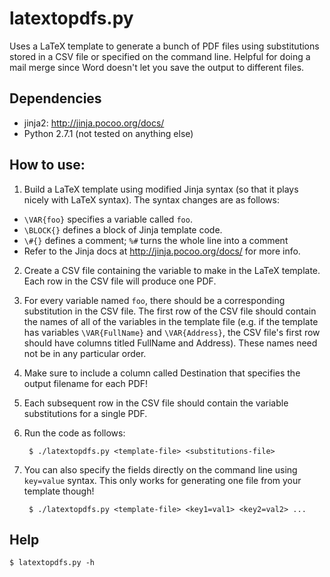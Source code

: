 latextopdfs.py
===

Uses a LaTeX template to generate a bunch of PDF files using substitutions
stored in a CSV file or specified on the command line. Helpful for doing a mail
merge since Word doesn't let you save the output to different files.

## Dependencies
- jinja2: http://jinja.pocoo.org/docs/ 
- Python 2.7.1 (not tested on anything else)

## How to use:

1. Build a LaTeX template using modified Jinja syntax (so that it
plays nicely with LaTeX syntax). The syntax changes are as follows:

* `\VAR{foo}` specifies a variable called `foo`.
* `\BLOCK{}` defines a block of Jinja template code.
* `\#{}` defines a comment; `%#` turns the whole line into a comment
* Refer to the Jinja docs at http://jinja.pocoo.org/docs/ for more info.

2. Create a CSV file containing the variable to make in the LaTeX template.
Each row in the CSV file will produce one PDF.

3. For every variable named `foo`, there should be a corresponding substitution
in the CSV file. The first row of the CSV file should contain the names of all
of the variables in the template file (e.g. if the template has variables
`\VAR{FullName}` and `\VAR{Address}`, the CSV file's first row should have
columns titled FullName and Address). These names need not be in any particular
order.

4. Make sure to include a column called Destination that specifies the output
filename for each PDF!

5. Each subsequent row in the CSV file should contain the variable
substitutions for a single PDF.

6. Run the code as follows:

		$ ./latextopdfs.py <template-file> <substitutions-file>

7. You can also specify the fields directly on the command line using
`key=value` syntax. This only works for generating one file from your template
though!

		$ ./latextopdfs.py <template-file> <key1=val1> <key2=val2> ...

## Help

	$ latextopdfs.py -h
